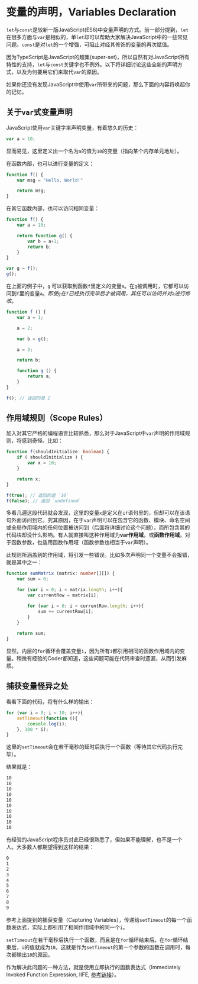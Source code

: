 # 变量的声明，Variables Declaration

`let`与`const`是较新一版JavaScript(ES6)中变量声明的方式。前一部分提到，`let`在很多方面与`var`是相似的，单`let`却可以帮助大家解决JavaScript中的一些常见问题。`const`是对`let`的一个增强，可阻止对经其修饰的变量的再次赋值。

因为TypeScript是JavaScript的超集(super-set)，所以自然有对JavaScript所有特性的支持，`let`与`const`关键字也不例外。以下将详细讨论这些全新的声明方式，以及为何要用它们来取代`var`的原因。

如果你还没有发现JavaScript中使用`var`所带来的问题，那么下面的内容将唤起你的记忆。

## 关于`var`式变量声明

JavaScript使用`var`关键字来声明变量，有着悠久的历史：

```javascript
var a = 10;
```

显而易见，这里定义出一个名为`a`的值为`10`的变量（指向某个内存单元地址）。

在函数内部，也可以进行变量的定义：

```javascript
function f() {
    var msg = "Hello, World!"

    return msg;
}
```

在其它函数内部，也可以访问相同变量：

```javascript
function f() {
    var a = 10;

    return function g() {
        var b = a+1;
        return b;
    }
}

var g = f();
g();
```

在上面的例子中，`g` 可以获取到函数`f`里定义的变量`a`。在`g`被调用时，它都可以访问到`f`里的变量`a`。*即使`g`在`f`已经执行完毕后才被调用，其任可以访问并对`a`进行修改*。

```javascript
function f () {
    var a = 1;

    a = 2;

    var b = g();

    a = 3;

    return b;

    function g () {
        return a;
    }
}

f(); // 返回的是 2
```

## 作用域规则（Scope Rules）

加入对其它严格的编程语言比较熟悉，那么对于JavaScript中`var`声明的作用域规则，将感到奇怪。比如：

```typescript
function f(shouldInitialize: boolean) {
    if ( shouldInitialize ) {
        var x = 10;
    } 

    return x;
}

f(true); // 返回的是 `10`
f(false); // 返回 `undefined`
```

多看几遍这段代码就会发现，这里的变量`x`是定义在`if`语句里的，但却可以在该语句外面访问到它。究其原因，在于`var`声明可以在包含它的函数、模块、命名空间或全局作用域内的任何位置被访问到（后面将详细讨论这个问题），而所包含其的代码块却没什么影响。有人就直接叫这种作用域为**var作用域**，或**函数作用域**。对于函数参数，也适用函数作用域（函数参数也相当于`var`声明）。

此规则所涵盖到的作用域，将引发一些错误。比如多次声明同一个变量不会报错，就是其中之一：

```typescript
function sumMatrix (matrix: number[][]) {
    var sum = 0;

    for (var i = 0; i < matrix.length; i++){
        var currentRow = matrix[i];

        for (var i = 0; i < currentRow.length; i++){
            sum += currentRow[i];
        }
    }
    
    return sum;
}
```

显然，内层的`for`循环会覆盖变量`i`，因为所有`i`都引用相同的函数作用域内的变量。稍微有经验的Coder都知道，这些问题可能在代码审查时遗漏，从而引发麻烦。

## 捕获变量怪异之处

看看下面的代码，将有什么样的输出：

```javascript
for (var i = 0; i < 10; i++){
    setTimeout(function (){
        console.log(i);
    }, 100 * i);
}
```

这里的`setTimeout`会在若干毫秒的延时后执行一个函数（等待其它代码执行完毕）。

结果就是：

```sh
10
10
10
10
10
10
10
10
10
10
```

有经验的JavaScript程序员对此已经很熟悉了，但如果不能理解，也不是一个人。大多数人都期望得到这样的结果：

```bash
0
1
2
3
4
5
6
7
8
9
```

参考上面提到的捕获变量（Capturing Variables），传递给`setTimeout`的每一个函数表达式，实际上都引用了相同作用域中的同一个`i`。

`setTimeout`在若干毫秒后执行一个函数，而且是在`for`循环结束后。在`for`循环结束后，`i`的值就成为`10`。这就是作为`setTimeout`的第一个参数的函数在调用时，每次都输出`10`的原因。

作为解决此问题的一种方法，就是使用立即执行的函数表达式（Immediately Invoked Function Expression, IIFE, [参考链接](https://segmentfault.com/a/1190000003985390)）。
